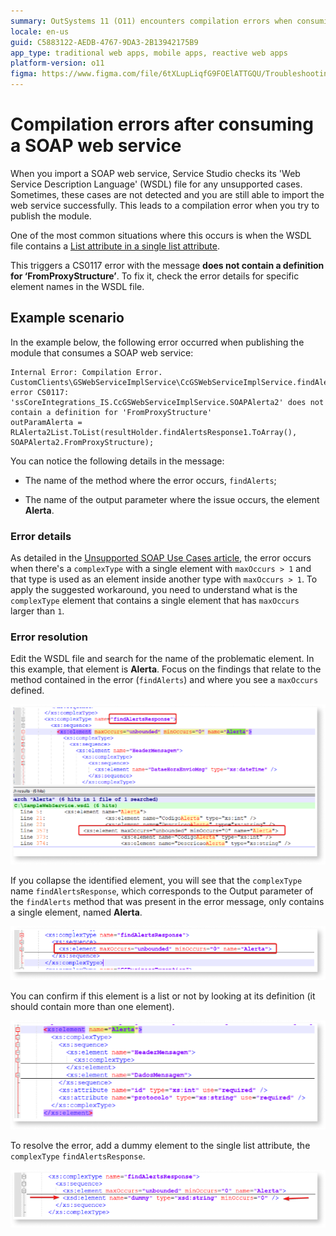 ```yaml
---
summary: OutSystems 11 (O11) encounters compilation errors when consuming SOAP web services with unsupported WSDL cases.
locale: en-us
guid: C5883122-AEDB-4767-9DA3-2B13942175B9
app_type: traditional web apps, mobile apps, reactive web apps
platform-version: o11
figma: https://www.figma.com/file/6tXLupLiqfG9FOElATTGQU/Troubleshooting?type=design&node-id=3367%3A23&mode=design&t=xXsxbR6xHsAFDPkM-1
---
```


# Compilation errors after consuming a SOAP web service

When you import a SOAP web service, Service Studio checks its 'Web Service Description Language' (WSDL) file for any unsupported cases. Sometimes, these cases are not detected and you are still able to import the web service successfully. This leads to a compilation error when you try to publish the module.


One of the most common situations where this occurs is when the WSDL file contains a [List attribute in a single list attribute](https://success.outsystems.com/documentation/11/extensibility_and_integration/soap/consuming_soap_web_services/unsupported_soap_use_cases/#list-attribute-in-a-single-list-attribute). 

This triggers a CS0117 error with the message **does not contain a definition for ‘FromProxyStructure’**. To fix it, check the error details for specific element names in the WSDL file.

## Example scenario

In the example below, the following error occurred when publishing the module that consumes a SOAP web service:

```
Internal Error: Compilation Error.
CustomClients\GSWebServiceImplService\CcGSWebServiceImplService.findAlerts.cs(110,95): error CS0117: 'ssCoreIntegrations_IS.CcGSWebServiceImplService.SOAPAlerta2' does not contain a definition for 'FromProxyStructure'
outParamAlerta = RLAlerta2List.ToList(resultHolder.findAlertsResponse1.ToArray(), SOAPAlerta2.FromProxyStructure);

```
You can notice the following details in the message:
* The name of the method where the error occurs, `findAlerts`;

* The name of the output parameter where the issue occurs, the element **Alerta**.

### Error details

As detailed in the [Unsupported SOAP Use Cases article](https://success.outsystems.com/documentation/11/extensibility_and_integration/soap/consuming_soap_web_services/unsupported_soap_use_cases/#list-attribute-in-a-single-list-attribute), the error occurs when there's a `complexType` with a single element with `maxOccurs > 1` and that type is used as an element inside another type with `maxOccurs > 1`. To apply the suggested workaround, you need to understand what is the `complexType` element that contains a single element that has `maxOccurs` larger than `1`. 

### Error resolution

Edit the WSDL file and search for the name of the problematic element. In this example, that element is **Alerta**. Focus on the findings that relate to the method contained in the error (`findAlerts`) and where you see a `maxOccurs` defined.

![Screenshot of a WSDL file with the maxOccurs attribute highlighted, indicating the presence of a list attribute.](images/maxoccurs-defined.png "WSDL File Highlighting maxOccurs Attribute")

If you collapse the identified element, you will see that the `complexType` name `findAlertsResponse`, which corresponds to the Output parameter of the `findAlerts` method that was present in the error message, only contains a single element, named **Alerta**.

![Close-up view of a collapsed complexType element in a WSDL file, showing the single list attribute named Alerta.](images/maxoccurs-defined-2.png "Collapsed ComplexType Element in WSDL File")

You can confirm if this element is a list or not by looking at its definition (it should contain more than one element).

![Detailed view of the list element definition within a WSDL file, confirming the presence of multiple elements.](images/maxoccurs-defined-3.png "Definition of List Element in WSDL File")

To resolve the error, add a dummy element to the single list attribute, the `complexType` `findAlertsResponse`.

![Modified WSDL file showing an added dummy element to the complexType to resolve the error.](images/maxoccurs-defined-4.png "WSDL File with Added Dummy Element")

